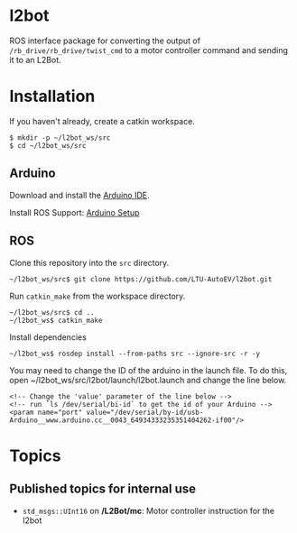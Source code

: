 # l2bot

ROS interface package for converting the output of `/rb_drive/rb_drive/twist_cmd` to a motor controller command and sending it to an L2Bot.

# Installation

If you haven't already, create a catkin workspace.

```
$ mkdir -p ~/l2bot_ws/src
$ cd ~/l2bot_ws/src
```


## Arduino

Download and install the [Arduino IDE](https://www.arduino.cc/en/Main/Software).

Install ROS Support: [Arduino Setup](http://wiki.ros.org/rosserial_arduino/Tutorials/Arduino%20IDE%20Setup)

## ROS


Clone this repository into the `src` directory.

```
~/l2bot_ws/src$ git clone https://github.com/LTU-AutoEV/l2bot.git
```

Run `catkin_make` from the workspace directory.

```
~/l2bot_ws/src$ cd ..
~/l2bot_ws$ catkin_make
```

Install dependencies

```
~/l2bot_ws$ rosdep install --from-paths src --ignore-src -r -y 
```

You may need to change the ID of the arduino in the launch file. To do this, open ~/l2bot_ws/src/l2bot/launch/l2bot.launch and change the line below.

```
<!-- Change the 'value' parameter of the line below -->
<!-- run `ls /dev/serial/bi-id` to get the id of your Arduino -->
<param name="port" value="/dev/serial/by-id/usb-Arduino__www.arduino.cc__0043_64934333235351404262-if00"/>
```


# Topics

## Published topics for internal use

  - `std_msgs::UInt16` on **/L2Bot/mc**: Motor controller instruction for the l2bot
